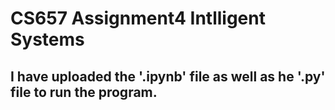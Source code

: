 # CS657 Assignment4 Intlligent Systems
## I have uploaded the '.ipynb' file as well as he '.py' file to run the program. 
